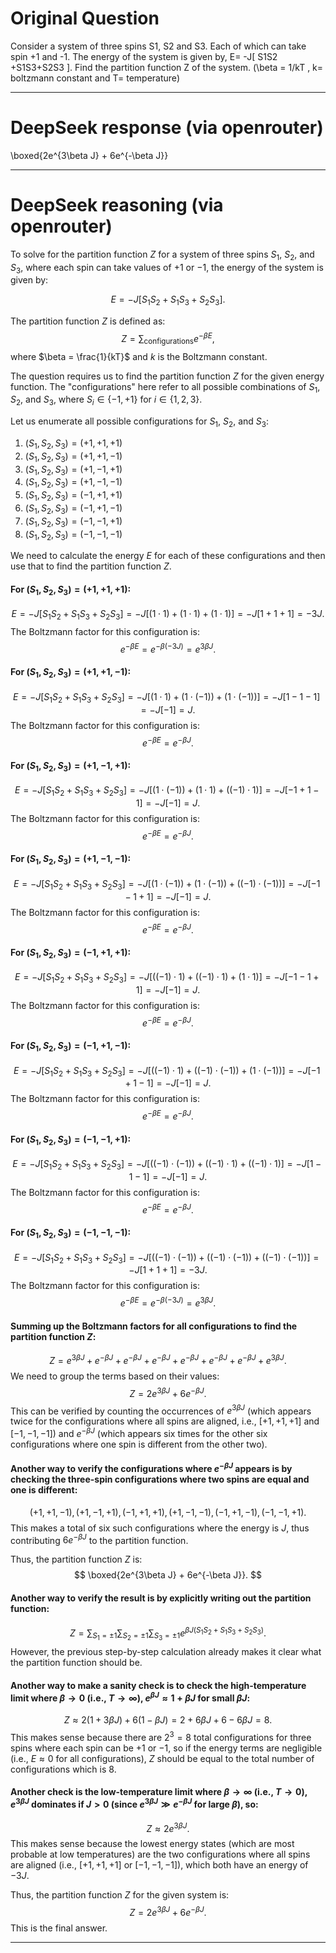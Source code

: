 # Original Question

Consider a system of three spins S1, S2 and S3. Each of which can take spin +1 and -1. The energy of the system is given by, E= -J[ S1S2 +S1S3+S2S3 ].
Find the partition function Z of the system. (\beta = 1/kT , k= boltzmann constant and T= temperature)

---

# DeepSeek response (via openrouter)

\boxed{2e^{3\beta J} + 6e^{-\beta J}}

---

# DeepSeek reasoning (via openrouter)

To solve for the partition function $Z$ for a system of three spins $S_1$, $S_2$, and $S_3$, where each spin can take values of $+1$ or $-1$, the energy of the system is given by:

$$
E = -J [S_1 S_2 + S_1 S_3 + S_2 S_3].
$$

The partition function $Z$ is defined as:
$$
Z = \sum_{\text{configurations}} e^{-\beta E},
$$
where $\beta = \frac{1}{kT}$ and $k$ is the Boltzmann constant. 

The question requires us to find the partition function $Z$ for the given energy function. The "configurations" here refer to all possible combinations of $S_1$, $S_2$, and $S_3$, where $S_i \in \{-1, +1\}$ for $i \in \{1, 2, 3\}$. 

Let us enumerate all possible configurations for $S_1$, $S_2$, and $S_3$:

1. $(S_1, S_2, S_3) = (+1, +1, +1)$
2. $(S_1, S_2, S_3) = (+1, +1, -1)$
3. $(S_1, S_2, S_3) = (+1, -1, +1)$
4. $(S_1, S_2, S_3) = (+1, -1, -1)$
5. $(S_1, S_2, S_3) = (-1, +1, +1)$
6. $(S_1, S_2, S_3) = (-1, +1, -1)$
7. $(S_1, S_2, S_3) = (-1, -1, +1)$
8. $(S_1, S_2, S_3) = (-1, -1, -1)$

We need to calculate the energy $E$ for each of these configurations and then use that to find the partition function $Z$. 

#### For $(S_1, S_2, S_3) = (+1, +1, +1)$:
$$
E = -J [S_1 S_2 + S_1 S_3 + S_2 S_3] = -J[(1 \cdot 1) + (1 \cdot 1) + (1 \cdot 1)] = -J[1 + 1 + 1] = -3J.
$$
The Boltzmann factor for this configuration is:
$$
e^{-\beta E} = e^{-\beta(-3J)} = e^{3\beta J}.
$$

#### For $(S_1, S_2, S_3) = (+1, +1, -1)$:
$$
E = -J [S_1 S_2 + S_1 S_3 + S_2 S_3] = -J[(1 \cdot 1) + (1 \cdot (-1)) + (1 \cdot (-1))] = -J[1 - 1 - 1] = -J[-1] = J.
$$
The Boltzmann factor for this configuration is:
$$
e^{-\beta E} = e^{-\beta J}.
$$

#### For $(S_1, S_2, S_3) = (+1, -1, +1)$:
$$
E = -J [S_1 S_2 + S_1 S_3 + S_2 S_3] = -J[(1 \cdot (-1)) + (1 \cdot 1) + ((-1) \cdot 1)] = -J[-1 + 1 - 1] = -J[-1] = J.
$$
The Boltzmann factor for this configuration is:
$$
e^{-\beta E} = e^{-\beta J}.
$$

#### For $(S_1, S_2, S_3) = (+1, -1, -1)$:
$$
E = -J [S_1 S_2 + S_1 S_3 + S_2 S_3] = -J[(1 \cdot (-1)) + (1 \cdot (-1)) + ((-1) \cdot (-1))] = -J[-1 - 1 + 1] = -J[-1] = J.
$$
The Boltzmann factor for this configuration is:
$$
e^{-\beta E} = e^{-\beta J}.
$$

#### For $(S_1, S_2, S_3) = (-1, +1, +1)$:
$$
E = -J [S_1 S_2 + S_1 S_3 + S_2 S_3] = -J[((-1) \cdot 1) + ((-1) \cdot 1) + (1 \cdot 1)] = -J[-1 - 1 + 1] = -J[-1] = J.
$$
The Boltzmann factor for this configuration is:
$$
e^{-\beta E} = e^{-\beta J}.
$$

#### For $(S_1, S_2, S_3) = (-1, +1, -1)$:
$$
E = -J [S_1 S_2 + S_1 S_3 + S_2 S_3] = -J[((-1) \cdot 1) + ((-1) \cdot (-1)) + (1 \cdot (-1))] = -J[-1 + 1 - 1] = -J[-1] = J.
$$
The Boltzmann factor for this configuration is:
$$
e^{-\beta E} = e^{-\beta J}.
$$

#### For $(S_1, S_2, S_3) = (-1, -1, +1)$:
$$
E = -J [S_1 S_2 + S_1 S_3 + S_2 S_3] = -J[((-1) \cdot (-1)) + ((-1) \cdot 1) + ((-1) \cdot 1)] = -J[1 - 1 - 1] = -J[-1] = J.
$$
The Boltzmann factor for this configuration is:
$$
e^{-\beta E} = e^{-\beta J}.
$$

#### For $(S_1, S_2, S_3) = (-1, -1, -1)$:
$$
E = -J [S_1 S_2 + S_1 S_3 + S_2 S_3] = -J[((-1) \cdot (-1)) + ((-1) \cdot (-1)) + ((-1) \cdot (-1))] = -J[1 + 1 + 1] = -3J.
$$
The Boltzmann factor for this configuration is:
$$
e^{-\beta E} = e^{-\beta(-3J)} = e^{3\beta J}.
$$

#### Summing up the Boltzmann factors for all configurations to find the partition function $Z$:
$$
Z = e^{3\beta J} + e^{-\beta J} + e^{-\beta J} + e^{-\beta J} + e^{-\beta J} + e^{-\beta J} + e^{-\beta J} + e^{3\beta J}.
$$
We need to group the terms based on their values:
$$
Z = 2e^{3\beta J} + 6e^{-\beta J}.
$$
This can be verified by counting the occurrences of $e^{3\beta J}$ (which appears twice for the configurations where all spins are aligned, i.e., $[+1, +1, +1]$ and $[-1, -1, -1]$) and $e^{-\beta J}$ (which appears six times for the other six configurations where one spin is different from the other two).

#### Another way to verify the configurations where $e^{-\beta J}$ appears is by checking the three-spin configurations where two spins are equal and one is different:
$$
(+1, +1, -1), (+1, -1, +1), (-1, +1, +1), (+1, -1, -1), (-1, +1, -1), (-1, -1, +1).
$$
This makes a total of six such configurations where the energy is $J$, thus contributing $6e^{-\beta J}$ to the partition function.

Thus, the partition function $Z$ is:
$$
\boxed{2e^{3\beta J} + 6e^{-\beta J}}.
$$

#### Another way to verify the result is by explicitly writing out the partition function:
$$
Z = \sum_{S_1 = \pm1} \sum_{S_2 = \pm1} \sum_{S_3 = \pm1} e^{\beta J (S_1 S_2 + S_1 S_3 + S_2 S_3)}.
$$
However, the previous step-by-step calculation already makes it clear what the partition function should be.

#### Another way to make a sanity check is to check the high-temperature limit where $\beta \to 0$ (i.e., $T \to \infty$), $e^{\beta J} \approx 1 + \beta J$ for small $\beta J$:
$$
Z \approx 2(1 + 3\beta J) + 6(1 - \beta J) = 2 + 6\beta J + 6 - 6\beta J = 8.
$$
This makes sense because there are $2^3 = 8$ total configurations for three spins where each spin can be $+1$ or $-1$, so if the energy terms are negligible (i.e., $E \approx 0$ for all configurations), $Z$ should be equal to the total number of configurations which is $8$.

#### Another check is the low-temperature limit where $\beta \to \infty$ (i.e., $T \to 0$), $e^{3\beta J}$ dominates if $J > 0$ (since $e^{3\beta J} \gg e^{-\beta J}$ for large $\beta$), so:
$$
Z \approx 2e^{3\beta J}.
$$
This makes sense because the lowest energy states (which are most probable at low temperatures) are the two configurations where all spins are aligned (i.e., $[+1, +1, +1]$ or $[-1, -1, -1]$), which both have an energy of $-3J$.

Thus, the partition function $Z$ for the given system is:
$$
Z = 2e^{3\beta J} + 6e^{-\beta J}.
$$
This is the final answer.


---

